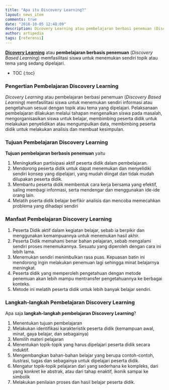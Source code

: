 ```yaml
---
title: "Apa itu Discovery Learning?"
layout: news_item
comments: true
date: "2018-10-05 12:48:09"
description: Dicovery Learning atau pembelajaran berbasi penemuan (Discovery Based Learning) memfasilitasi siswa untuk menemukan sendiri topik atau tema yang sedang dipelajari
author: artipedia
tags: [referensi]
---
```


**[Dicovery Learning](/teori/apa-itu-discovery-learning "Pengertian Pembelajaran Discovery Learning")** atau **pembelajaran berbasis penemuan** (*Discovery Based Learning*) memfasilitasi siswa untuk menemukan sendiri topik atau tema yang sedang dipelajari.

* TOC
{:toc}

### Pengertian Pembelajaran Discovery Learning
*Dicovery Learning* atau pembelajaran berbasi penemuan (*Discovery Based Learning*) memfasilitasi siswa untuk menemukan sendiri informasi atau pengetahuan sesuai dengan topik atau tema yang dipelajari. Pelaksanaan pembelajaran dilakukan melalui tahapan mengenalkan siswa pada masalah, mengorganisasikan siswa untuk belajar, membimbing peserta didik untuk melakukan penyelidikan atau mengumpulkan data, membimbing peserta didik untuk melakukan analisis dan membuat kesimpulan.

### Tujuan Pembelajaran Discovery Learning
**Tujuan pembelajaran berbasis penemuan** yaitu
1. Meningkatkan partisipasi aktif peserta didik dalam pembelajaran.
2. Mendorong peserta didik untuk dapat menemukan dan menyelidiki sendiri konsep yang dipelajari, yang mudah diingat dan tidak mudah dilupakan peserta didik.
3. Membantu peserta didik membentuk cara kerja bersama yang efektif, saling membagi informasi, serta mendengar dan menggunakan ide-ide orang lain.
4. Melatih pserta didik belajar berfikir analisis dan mencoba memecahkan problema yang dihadapi sendiri

### Manfaat Pembelajaran Discovery Learning
1. Peserta Didik aktif dalam kegiatan belajar, sebab ia berpikir dan menggunakan kemampuannya untuk menemukan hasil akhir.
2. Peserta Didik memahami benar bahan pelajaran, sebab mengalami sendiri proses menemukannya. Sesuatu yang diperoleh dengan cara ini lebih lama.
3. Menemukan sendiri menimbulkan rasa puas. Kepuasan batin ini mendorong ingin melakukan penemuan lagi sehingga minat belajarnya meningkat.
4. Peserta didik yang memperoleh pengetahuan dengan metode penemuan akan lebih mampu mentransfer pengetahuannya ke berbagai konteks.
5. Metode ini melatih peserta didik untuk lebih banyak belajar sendiri.

### Langkah-langkah Pembelajaran Discovery Learning
Apa saja **langkah-langkah pembelajaran Discovery Learning**?
1. Menentukan tujuan pembelajaran
2. Melakukan identifikasi karakteristik peserta didik (kemampuan awal, minat, gaya belajar, dan sebagainya)
3. Memilih materi pelajaran
4. Menentukan topik-topik yang harus dipelajari peserta didik secara induktif.
5. Mengembangkan bahan-bahan belajar yang berupa contoh-contoh, ilustrasi, tugas dan sebagainya untuk dipelajari peserta didik.
6. Mengatur topik-topik pelajaran dari yang sederhana ke kompleks, dari yang konkret ke abstrak, atau dari tahap enaktif, ikonik sampai ke simbolik
7. Melakukan penilaian proses dan hasil belajar peserta didik.

